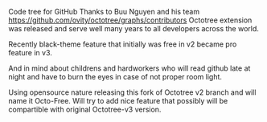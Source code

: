Code tree for GitHub
Thanks to Buu Nguyen and his team https://github.com/ovity/octotree/graphs/contributors
Octotree extension was released and serve well many years to all developers across the world. 

Recently black-theme feature that initially was free in v2 became pro feature in v3.

And in mind about childrens and hardworkers who will read github late at night and have to burn the eyes in case of not proper room light.

Using opensource nature releasing this fork of Octotree v2 branch and will name it Octo-Free. Will try to add nice feature that possibly will be compartible with original Octotree-v3 version.